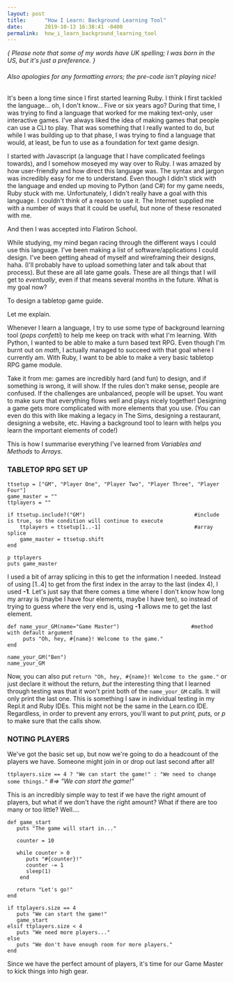 ```yaml
---
layout: post
title:      "How I Learn: Background Learning Tool"
date:       2019-10-13 16:38:41 -0400
permalink:  how_i_learn_background_learning_tool
---
```



*{ Please note that some of my words have UK spelling; I was born in the US, but it's just a preference. }*
###### *Also apologies for any formatting errors; the pre-code isn't playing nice!*

It's been a long time since I first started learning Ruby. I think I first tackled the language... oh, I don't know... Five or six years ago? During that time, I was trying to find a language that worked for me making text-only, user interactive games. I've always liked the idea of making games that people can use a CLI to play. That was something that I really wanted to do, but while I was building up to that phase, I was trying to find a language that would, at least, be fun to use as a foundation for text game design. 

I started with Javascript (a language that I have complicated feelings towards), and I somehow moseyed my way over to Ruby. I was amazed by how user-friendly and how direct this language was. The syntax and jargon was incredibly easy for me to understand. Even though I didn't stick with the language and ended up moving to Python (and C#) for my game needs, Ruby stuck with me. Unfortunately, I didn't really have a goal with this language. I couldn't think of a reason to use it. The Internet supplied me with a number of ways that it could be useful, but none of these resonated with me.

And then I was accepted into Flatiron School.

While studying, my mind began racing through the different ways I could use this language. I've been making a list of software/applications I could design. I've been getting ahead of myself and wireframing their designs, haha. (I'll probably have to upload something later and talk about that process). But these are all late game goals. These are all things that I will get to *eventually*, even if that means several months in the future. What is my goal now? 

To design a tabletop game guide.

Let me explain.

Whenever I learn a language, I try to use some type of background learning tool (*pops confetti*) to help me keep on track with what I'm learning. With Python, I wanted to be able to make a turn based text RPG. Even though I'm burnt out on *math*, I actually managed to succeed with that goal where I currently am. With Ruby, I want to be able to make a very basic tabletop RPG game module. 

Take it from me: games are incredibly hard (and fun) to design, and if something is wrong, it will show. If the rules don't make sense, people are confused. If the challenges are unbalanced, people will be upset. You want to make sure that everything flows well and plays nicely together! Designing a game gets more complicated with more elements that you use. (You can even do this with like making a legacy in The Sims, designing a restaurant, designing a website, etc. Having a background tool to learn with helps you learn the important elements of code!)

This is how I summarise everything I've learned from *Variables and Methods* to *Arrays*.


### TABLETOP RPG SET UP


```
ttsetup = ["GM", "Player One", "Player Two", "Player Three", "Player Four"]
game_master = ""
ttplayers = ""

if ttsetup.include?("GM")                                   #include is true, so the condition will continue to execute
    ttplayers = ttsetup[1..-1]                              #array splice
    game_master = ttsetup.shift
end
     
p ttplayers
puts game_master
```


I used a bit of array splicing in this to get the information I needed. Instead of using [1..4] to get from the first index in the array to the last (index 4), I used **-1**. Let's just say that there comes a time where I don't know how long my array is (maybe I have four elements, maybe I have ten), so instead of trying to guess where the very end is, using **-1** allows me to get the last element.

```
def name_your_GM(name="Game Master")                       #method with default argument
     puts "Oh, hey, #{name}! Welcome to the game."
end
 
name_your_GM("Ben")
name_your_GM
```
 
Now, you can also put `return "Oh, hey, #{name}! Welcome to the game."` or just declare it without the return, *but* the interesting thing that I learned through testing was that it won't print both of the `name_your_GM` calls. It will only print the last one. This is something I saw in individual testing in my Repl.it and Ruby IDEs. This might not be the same in the Learn.co IDE. Regardless, in order to prevent any errors, you'll want to put *print, puts,* or *p* to make sure that the calls show.


### NOTING PLAYERS


We've got the basic set up, but now we're going to do a headcount of the players we have. Someone might join in or drop out last second after all!

`ttplayers.size == 4 ? "We can start the game!" : "We need to change some things."`     *#=> "We can start the game!"*
 
This is an incredibly simple way to test if we have the right amount of players, but what if we don't have the right amount? What if there are too many or too little? Well....

```
def game_start
   puts "The game will start in..."

   counter = 10

   while counter > 0
      puts "#{counter}!"
      counter -= 1
      sleep(1)
    end

   return "Let's go!"
end
```

```
if ttplayers.size == 4
   puts "We can start the game!"
   game_start
elsif ttplayers.size < 4
   puts "We need more players..."
else
   puts "We don't have enough room for more players."
end
```



Since we have the perfect amount of players, it's time for our Game Master to kick things into high gear.

